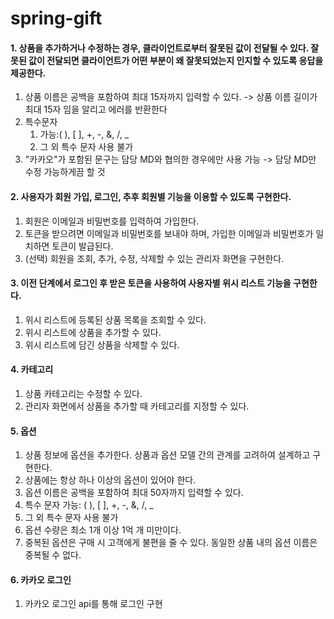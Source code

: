 
# spring-gift

#### 1. 상품을 추가하거나 수정하는 경우, 클라이언트로부터 잘못된 값이 전달될 수 있다. 잘못된 값이 전달되면 클라이언트가 어떤 부분이 왜 잘못되었는지 인지할 수 있도록 응답을 제공한다.
1) 상품 이름은 공백을 포함하여 최대 15자까지 입력할 수 있다. -> 상품 이름 길이가 최대 15자 임을 알리고 에러를 반환한다
2) 특수문자
   1) 가능:( ), [ ], +, -, &, /, _
   2) 그 외 특수 문자 사용 불가
3) "카카오"가 포함된 문구는 담당 MD와 협의한 경우에만 사용 가능 -> 담당 MD만 수정 가능하게끔 할 것 
#### 2. 사용자가 회원 가입, 로그인, 추후 회원별 기능을 이용할 수 있도록 구현한다. 
1) 회원은 이메일과 비밀번호를 입력하여 가입한다. 
2) 토큰을 받으려면 이메일과 비밀번호를 보내야 하며, 가입한 이메일과 비밀번호가 일치하면 토큰이 발급된다.
3) (선택) 회원을 조회, 추가, 수정, 삭제할 수 있는 관리자 화면을 구현한다.
#### 3. 이전 단계에서 로그인 후 받은 토큰을 사용하여 사용자별 위시 리스트 기능을 구현한다.
1) 위시 리스트에 등록된 상품 목록을 조회할 수 있다.
2) 위시 리스트에 상품을 추가할 수 있다.
3) 위시 리스트에 담긴 상품을 삭제할 수 있다.
#### 4. 카테고리
1) 상품 카테고리는 수정할 수 있다. 
2) 관리자 화면에서 상품을 추가할 때 카테고리를 지정할 수 있다.
#### 5. 옵션
1) 상품 정보에 옵션을 추가한다. 상품과 옵션 모델 간의 관계를 고려하여 설계하고 구현한다. 
2) 상품에는 항상 하나 이상의 옵션이 있어야 한다. 
3) 옵션 이름은 공백을 포함하여 최대 50자까지 입력할 수 있다. 
4) 특수 문자 가능: ( ), [ ], +, -, &, /, _
5) 그 외 특수 문자 사용 불가 
6) 옵션 수량은 최소 1개 이상 1억 개 미만이다. 
7) 중복된 옵션은 구매 시 고객에게 불편을 줄 수 있다. 동일한 상품 내의 옵션 이름은 중복될 수 없다.
#### 6. 카카오 로그인
1) 카카오 로그인 api를 통해 로그인 구현